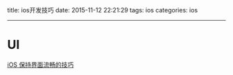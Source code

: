 title: ios开发技巧
date: 2015-11-12 22:21:29
tags: ios
categories: ios

---

# UI #
[iOS 保持界面流畅的技巧](http://blog.ibireme.com/2015/11/12/smooth_user_interfaces_for_ios/)
